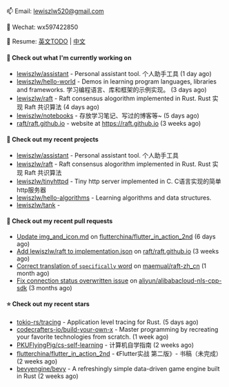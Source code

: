 📫 Email: [lewiszlw520@gmail.com](mailto:lewiszlw520@gmail.com)

💬 Wechat: wx597422850

:page_facing_up: Resume: [英文TODO](https://github.com/lewiszlw/lewiszlw/blob/main/Resume_EN.md) | [中文](https://github.com/lewiszlw/lewiszlw/blob/main/Resume_CN.md)

#### 👷 Check out what I'm currently working on

- [lewiszlw/assistant](https://github.com/lewiszlw/assistant) - Personal assistant tool. 个人助手工具 (1 day ago)
- [lewiszlw/hello-world](https://github.com/lewiszlw/hello-world) - Demos in learning program languages, libraries and frameworks. 学习编程语言、库和框架的示例实现。 (3 days ago)
- [lewiszlw/raft](https://github.com/lewiszlw/raft) - Raft consensus alogorithm implemented in Rust.  Rust 实现 Raft 共识算法 (4 days ago)
- [lewiszlw/notebooks](https://github.com/lewiszlw/notebooks) - 存放学习笔记、写过的博客等~ (5 days ago)
- [raft/raft.github.io](https://github.com/raft/raft.github.io) - website at https://raft.github.io (3 weeks ago)

#### 🌱 Check out my recent projects

- [lewiszlw/assistant](https://github.com/lewiszlw/assistant) - Personal assistant tool. 个人助手工具
- [lewiszlw/raft](https://github.com/lewiszlw/raft) - Raft consensus alogorithm implemented in Rust.  Rust 实现 Raft 共识算法
- [lewiszlw/tinyhttpd](https://github.com/lewiszlw/tinyhttpd) - Tiny http server implemented in C.  C语言实现的简单http服务器
- [lewiszlw/hello-algorithms](https://github.com/lewiszlw/hello-algorithms) - Learning algorithms and data structures.
- [lewiszlw/tank](https://github.com/lewiszlw/tank) - 

#### 🔨 Check out my recent pull requests

- [Update img_and_icon.md](https://github.com/flutterchina/flutter_in_action_2nd/pull/161) on [flutterchina/flutter_in_action_2nd](https://github.com/flutterchina/flutter_in_action_2nd) (6 days ago)
- [Add lewiszlw/raft to implementation.json](https://github.com/raft/raft.github.io/pull/178) on [raft/raft.github.io](https://github.com/raft/raft.github.io) (3 weeks ago)
- [Correct translation of `specifically` word](https://github.com/maemual/raft-zh_cn/pull/96) on [maemual/raft-zh_cn](https://github.com/maemual/raft-zh_cn) (1 month ago)
- [Fix connection status overwritten issue](https://github.com/aliyun/alibabacloud-nls-cpp-sdk/pull/11) on [aliyun/alibabacloud-nls-cpp-sdk](https://github.com/aliyun/alibabacloud-nls-cpp-sdk) (3 months ago)

#### ⭐ Check out my recent stars

- [tokio-rs/tracing](https://github.com/tokio-rs/tracing) - Application level tracing for Rust. (5 days ago)
- [codecrafters-io/build-your-own-x](https://github.com/codecrafters-io/build-your-own-x) - Master programming by recreating your favorite technologies from scratch. (1 week ago)
- [PKUFlyingPig/cs-self-learning](https://github.com/PKUFlyingPig/cs-self-learning) - 计算机自学指南 (2 weeks ago)
- [flutterchina/flutter_in_action_2nd](https://github.com/flutterchina/flutter_in_action_2nd) - 《Flutter实战 第二版》- 书稿（未完成） (2 weeks ago)
- [bevyengine/bevy](https://github.com/bevyengine/bevy) - A refreshingly simple data-driven game engine built in Rust (2 weeks ago)
